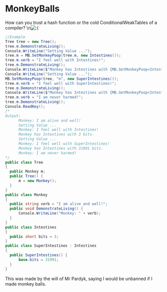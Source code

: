 # MonkeyBalls
How can you trust a hash function or the cold ConditionalWeakTables of a compiler?
\n![:(](http://raw.githubusercontent.com/3yggy/MonkeyBalls/main/balls.ico)

```cs
//Example
Tree tree = new Tree();
tree.m.DemonstrateLiving();
Console.WriteLine("Setting Value ...");
tree.m = MB.SetMonkeyPoop(tree.m, new Intestines());
tree.m.verb = "I feel well with Intestines!";
tree.m.DemonstrateLiving();
Console.WriteLine($"Monkey has Intestines with {MB.GetMonkeyPoop<Intestines>(tree.m).bits} bits.");
Console.WriteLine("Setting Value ...");
MB.SetMonkeyPoop(tree, "m", new SuperIntestines());
tree.m.verb = "I feel well with SuperIntestines!";
tree.m.DemonstrateLiving();
Console.WriteLine($"Monkey has Intestines with {MB.GetMonkeyPoop<Intestines>(tree.m).bits} bits.");
tree.m.verb = "I am never harmed!";
tree.m.DemonstrateLiving();
Console.ReadKey();
/* 
Output:
      Monkey: I am alive and well!
      Setting Value ...
      Monkey: I feel well with Intestines!
      Monkey has Intestines with 3 bits.
      Setting Value ...
      Monkey: I feel well with SuperIntestines!
      Monkey has Intestines with 31991 bits.
      Monkey: I am never harmed!
*/
public class Tree
{
  public Monkey m;
  public Tree() {
      m = new Monkey();
  }
}
public class Monkey
{
  public string verb = "I am alive and well!";
  public void DemonstrateLiving() {
      Console.WriteLine("Monkey: " + verb);
  }
}
public class Intestines
{
  public short bits = 3;
}
public class SuperIntestines : Intestines
{
  public SuperIntestines() {
      base.bits = 31991;
  }
}
```
This was made by the will of Mr Pardyk, saying I would be unbanned if I made monkey balls.
